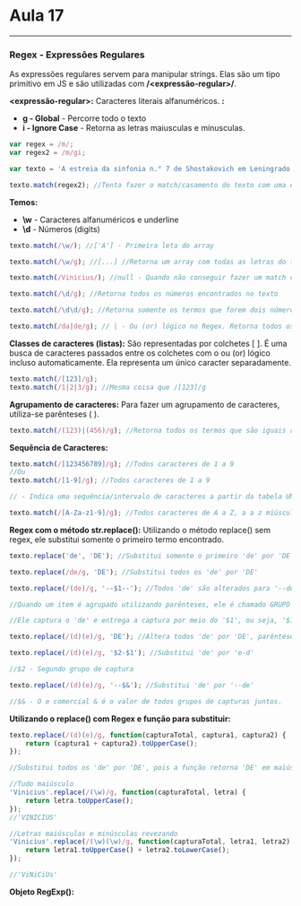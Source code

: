 # Aula 17

---
### Regex - Expressões Regulares
As expressões regulares servem para manipular strings.
Elas são um tipo primitivo em JS e são utilizadas com **/<expressão-regular>/<flags>**.

**<expressão-regular>:** Caracteres literais alfanuméricos.
**<flags>:**
- **g - Global** - Percorre todo o texto
- **i - Ignore Case** - Retorna as letras maiusculas e minusculas.
```javascript
var regex = /m/;
var regex2 = /m/gi;

var texto = 'A estreia da sinfonia n.° 7 de Shostakovich em Leningrado ocorreu em 9 de agosto de 1942 durante a Segunda Guerra Mundial, enquanto a cidade de Leningrado (atual São Petersburgo) estava sob cerco pelas forças alemãs nazistas.';

texto.match(regex2); //Tenta fazer o match/casamento do texto com uma expressão regular - Retorno: [ 'm', 'm', 'M', 'm' ];
```

**Temos:**
- **\w** - Caracteres alfanuméricos e underline
- **\d** - Números (digits)
```javascript
texto.match(/\w/); //['A'] - Primeira leta do array

texto.match(/\w/g); //[...] //Retorna um array com todas as letras do texto, cada índice recebe uma letra
```

```javascript
texto.match(/Vinicius/); //null - Quando não conseguir fazer um match com nenhum caracter/palavra, retorna null.
```

```javascript
texto.match(/\d/g); //Retorna todos os números encontrados no texto

texto.match(/\d\d/g); //Retorna somente os termos que forem dois números seguidos.

```

```javascript
texto.match(/da|de/g); // | - Ou (or) lógico no Regex. Retorna todos os 'da' ou 'de'
```

**Classes de caracteres (listas):** São representadas por colchetes [ ]. É uma busca de caracteres passados entre os colchetes com o ou (or) lógico incluso automaticamente. Ela representa um único caracter separadamente.
```javascript
texto.match(/[123]/g); 
texto.match(/1|2|3/g); //Mesma coisa que /[123]/g
```

**Agrupamento de caracteres:** Para fazer um agrupamento de caracteres, utiliza-se parênteses ( ).
```javascript
texto.match(/(123)|(456)/g); //Retorna todos os termos que são iguais a (match) 123 ou 456 - pois estão agrupados.
```

**Sequência de Caracteres:**
```javascript
texto.match(/[123456789]/g); //Todos caracteres de 1 a 9
//Ou
texto.match(/[1-9]/g); //Todos caracteres de 1 a 9

// - Indica uma sequência/intervalo de caracteres a partir da tabela UNICODE

texto.match(/[A-Za-z1-9]/g); //Todos caracteres de A a Z, a a z miúsculos e de 1 a 9
```

**Regex com o método str.replace():**
Utilizando o método replace() sem regex, ele substitui somente o primeiro termo encontrado.
```javascript
texto.replace('de', 'DE'); //Substitui somente o primeiro 'de' por 'DE'

texto.replace(/de/g, 'DE'); //Substitui todos os 'de' por 'DE'
```

```javascript
texto.replace(/(de)/g, '--$1--'); //Todos 'de' são alterados para '--de--'

//Quando um item é agrupado utilizando parênteses, ele é chamado GRUPO DE CAPTURA.

//Ele captura o 'de' e entrega a captura por meio do '$1', ou seja, '$1' é a primeira captura e tem valor de 'de'
```

```javascript
texto.replace(/(d)(e)/g, 'DE'); //Altera todos 'de' por 'DE', parênteses não altera em nada, somente agrupa os caracteres em um grupo de captura.
```

```javascript
texto.replace(/(d)(e)/g, '$2-$1'); //Substitui 'de' por 'e-d'

//$2 - Segundo grupo de captura
```

```javascript
texto.replace(/(d)(e)/g, '--$&'); //Substitui 'de' por '--de'

//$& - O e comercial & é o valor de todos grupos de capturas juntos.
```

**Utilizando o replace() com Regex e função para substituir:**
```javascript
texto.replace(/(d)(e)/g, function(capturaTotal, captura1, captura2) {
    return (captura1 + captura2).toUpperCase();
});

//Substitui todos os 'de' por 'DE', pois a função retorna 'DE' em maiúsculo
```

```javascript
//Tudo maiúsculo
'Vinicius'.replace(/(\w)/g, function(capturaTotal, letra) {
    return letra.toUpperCase();
});
//'VINICIUS'
```

```javascript
//Letras maiúsculas e minúsculas revezando
'Vinicius'.replace(/(\w)(\w)/g, function(capturaTotal, letra1, letra2) {
    return letra1.toUpperCase() + letra2.toLowerCase();
});

//'ViNiCiUs'
```

**Objeto RegExp():** 
